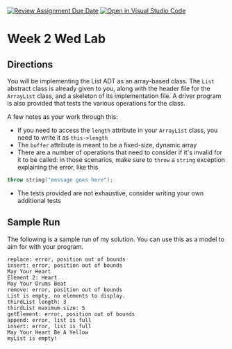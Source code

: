 [![Review Assignment Due Date](https://classroom.github.com/assets/deadline-readme-button-22041afd0340ce965d47ae6ef1cefeee28c7c493a6346c4f15d667ab976d596c.svg)](https://classroom.github.com/a/xVSnZM4b)
[![Open in Visual Studio Code](https://classroom.github.com/assets/open-in-vscode-2e0aaae1b6195c2367325f4f02e2d04e9abb55f0b24a779b69b11b9e10269abc.svg)](https://classroom.github.com/online_ide?assignment_repo_id=20394114&assignment_repo_type=AssignmentRepo)
# Week 2 Wed Lab

## Directions

You will be implementing the List ADT as an array-based class. The `List` abstract class is already given to you, along with the header file for the `ArrayList` class, and a skeleton of its implementation file. A driver program is also provided that tests the various operations for the class.

A few notes as your work through this:

- If you need to access the `length` attribute in your `ArrayList` class, you need to write it as `this->length`
- The `buffer` attribute is meant to be a fixed-size, dynamic array
- There are a number of operations that need to consider if it's invalid for it to be called: in those scenarios, make sure to `throw` a `string` exception explaining the error, like this
```C++
throw string("message goes here");
```
- The tests provided are not exhaustive, consider writing your own additional tests

## Sample Run

The following is a sample run of my solution. You can use this as a model to aim for with your program.

```
replace: error, position out of bounds
insert: error, position out of bounds
May Your Heart
Element 2: Heart
May Your Drums Beat
remove: error, position out of bounds
List is empty, no elements to display.
thirdList length: 3
thirdList maximum size: 5
getElement: error, position out of bounds
append: error, list is full
insert: error, list is full
May Your Heart Be A Yellow
myList is empty!
```

